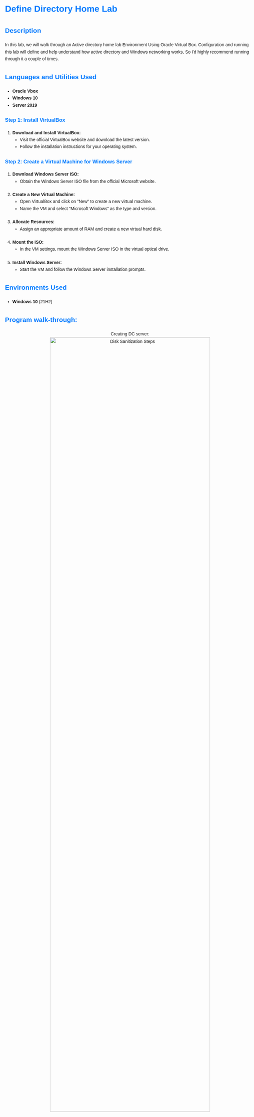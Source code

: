 <h1>Define Directory Home Lab</h1>

<h2>Description</h2>
In this lab, we will walk through an Active directory home lab Environment Using Oracle Virtual Box. Configuration and running this lab will define and help understand how active directory and Windows networking works, So I'd highly recommend running through it a couple of times.
<br />


<h2>Languages and Utilities Used</h2>

- <b>Oracle Vbox </b> 
- <b>Windows 10</b>
- <b>Server 2019</b> 

<!DOCTYPE html>
<html lang="en">
<head>
  <meta charset="UTF-8">
  <meta name="viewport" content="width=device-width, initial-scale=1.0">
  <title>Home Lab Setup</title>
  <style>
    body {
      font-family: Arial, sans-serif;
      line-height: 1.6;
    }
    h3 {
      color: #007BFF;
    }
  </style>
</head>
<body>

<h3>Step 1: Install VirtualBox</h3>

<ol>
  <li><strong>Download and Install VirtualBox:</strong>
    <ul>
      <li>Visit the official VirtualBox website and download the latest version.</li>
      <li>Follow the installation instructions for your operating system.</li>
    </ul>
  </li>
</ol>

<h3>Step 2: Create a Virtual Machine for Windows Server</h3>

<ol>
  <li><strong>Download Windows Server ISO:</strong>
    <ul>
      <li>Obtain the Windows Server ISO file from the official Microsoft website.</li>
    </ul>
  </li>
  <li><strong>Create a New Virtual Machine:</strong>
    <ul>
      <li>Open VirtualBox and click on "New" to create a new virtual machine.</li>
      <li>Name the VM and select "Microsoft Windows" as the type and version.</li>
    </ul>
  </li>
  <li><strong>Allocate Resources:</strong>
    <ul>
      <li>Assign an appropriate amount of RAM and create a new virtual hard disk.</li>
    </ul>
  </li>
  <li><strong>Mount the ISO:</strong>
    <ul>
      <li>In the VM settings, mount the Windows Server ISO in the virtual optical drive.</li>
    </ul>
  </li>
  <li><strong>Install Windows Server:</strong>
    <ul>
      <li>Start the VM and follow the Windows Server installation prompts.</li>
    </ul>
  </li>
</ol>

<!-- Repeat similar structure for each step -->

</body>
</html>

<h2>Environments Used </h2>

- <b>Windows 10</b> (21H2)

<h2>Program walk-through:</h2>

<p align="center">
Creating DC server: <br/>
<img src="https://i.imgur.com/kkfssSV.png" height="80%" width="80%" alt="Disk Sanitization Steps"/>
<br />

<p align="center">
Create Password and finalize setup : <br/>
<img src="https://i.imgur.com/5AHCStB.png" height="80%" width="80%" alt="Disk Sanitization Steps"/>
<br />

<!DOCTYPE html>
<html lang="en">
<head>
  <meta charset="UTF-8">
  <meta name="viewport" content="width=device-width, initial-scale=1.0">
  <title>Importance of Windows Server VM</title>
  <style>
    body {
      font-family: Arial, sans-serif;
      line-height: 1.6;
    }
    h1, h2 {
      color: #007BFF;
    }
  </style>
</head>
<body>

<h1>Creation of Windows Server VM: Significance and Importance</h1>

<h2>1. Virtualization Concept:</h2>
<p><strong>What is Virtualization?</strong> Virtualization is the process of creating a virtual instance of a computer system within another, allowing multiple operating systems to run on a single physical machine.</p>

<h2>2. Importance of Windows Server VM:</h2>
<ul>
  <li><strong>Server Operating System:</strong> Windows Server is a specialized operating system designed for server environments, providing features essential for managing network resources, security, and services.</li>
  <li><strong>Isolation and Resource Allocation:</strong> Creating a Windows Server VM isolates the server environment from the host machine, allowing specific resource allocation (CPU, RAM, storage) without impacting the host.</li>
  <li><strong>Testing and Learning:</strong> Virtualized Windows Server environments are ideal for testing and learning, enabling experimentation with configurations, Active Directory settings, and various server roles.</li>
</ul>

<h2>3. Why VirtualBox?</h2>
<ul>
  <li><strong>Virtualization Platform:</strong> VirtualBox is a free, open-source virtualization platform supporting various guest operating systems, making it versatile for labs and testing.</li>
  <li><strong>Snapshot and Restore:</strong> VirtualBox allows snapshots for easy experimentation, providing the ability to revert to previous states if needed.</li>
  <li><strong>Portability:</strong> VMs created in VirtualBox are portable, facilitating easy transfer and use on other machines with VirtualBox installed.</li>
</ul>

<h2>4. Installation of Windows Server:</h2>
<ul>
  <li><strong>ISO Mounting:</strong> To install Windows Server, mount the Windows Server ISO file in the virtual optical drive of the VM.</li>
  <li><strong>Configuration:</strong> During installation, configure settings such as the server's name, networking parameters, and security options.</li>
</ul>

<h2>5. Role in Active Directory Setup:</h2>
<p><strong>Domain Controller:</strong> The Windows Server VM becomes the foundation for setting up Active Directory, serving as the domain controller responsible for managing user accounts, group policies, and directory services.</p>

<p>In summary, creating a Windows Server VM in VirtualBox provides an isolated, configurable, and portable environment for installing and running the Windows Server operating system, becoming the cornerstone for establishing an Active Directory infrastructure in your home lab.</p>

</body>
</html>

<p align="center">
After Installation : <br/>
<img src="https://i.imgur.com/tViFC6s.png" height="80%" width="80%" alt="Disk Sanitization Steps"/>
<br />

<p align="center">
Os loaded and Server startup: <br/>
<img src="https://i.imgur.com/OxS1a6H.png" height="80%" width="80%" alt="Disk Sanitization Steps"/>
<br />

<!DOCTYPE html>
<html lang="en">
<head>
  <meta charset="UTF-8">
  <meta name="viewport" content="width=device-width, initial-scale=1.0">
  <title>Active Directory Setup Diagram</title>
  <style>
    body {
      font-family: Arial, sans-serif;
    }
    .box {
      border: 1px solid #000;
      padding: 10px;
      margin: 10px;
      background-color: #f0f0f0;
    }
  </style>
</head>
<body>

<div class="box">
  <strong>Home Lab Setup</strong>
</div>

<div class="box">
  <strong>Virtualization Platform</strong>
  <div>
    <strong>(e.g., VirtualBox)</strong>
  </div>
</div>

<div class="box">
  <strong>Create VM for Windows Server</strong>
  <div>
    <strong>(e.g., VirtualBox)</strong>
  </div>
</div>

<div class="box">
  <strong>Install Windows Server on the VM</strong>
</div>

<div class="box">
  <strong>Install Active Directory Services</strong>
</div>

<div class="box">
  <strong>Configure Active Directory: Add Roles and Features</strong>
</div>

<div class="box">
  <strong>Set up Networking</strong>
  <div>
    <strong>(e.g., IP configuration)</strong>
  </div>
</div>

<div class="box">
  <strong>Update Windows Server</strong>
  <div>
    <strong>with the latest security patches</strong>
  </div>
</div>

<div class="box">
  <strong>Test Active Directory Environment</strong>
  <div>
    <strong>Create users and groups</strong>
  </div>
</div>

<div class="box">
  <strong>Snapshot and Backup VM</strong>
</div>

<div class="box">
  <strong>Additional Configurations</strong>
  <div>
    <strong>- Configure Group Policies</strong>
    <br>
    <strong>- Install Additional Services (Optional)</strong>
  </div>
</div>

<div class="box">
  <strong>Active Directory Environment Setup Completed!</strong>
</div>

</body>
</html>

<p align="center">
Diagram explanation: <br/>
<img src="https://i.imgur.com/aHFlMyQ.png" height="80%" width="80%" alt="Disk Sanitization Steps"/>
<br />

<!DOCTYPE html>
<html lang="en">
<head>
  <meta charset="UTF-8">
  <meta name="viewport" content="width=device-width, initial-scale=1.0">
  <title>Importance of Renaming IP Addresses</title>
  <style>
    body {
      font-family: Arial, sans-serif;
      line-height: 1.6;
    }
    h1, h2 {
      color: #007BFF;
    }
    ol, ul {
      margin-bottom: 20px;
    }
  </style>
</head>
<body>

<h1>Importance of Renaming IP Addresses</h1>

<ol>
  <li><strong>Network Identification:</strong>
    <ul>
      <li><strong>Uniqueness:</strong> IP addresses serve as unique identifiers for devices on a network. Renaming IP addresses ensures distinct and recognizable identities.</li>
    </ul>
  </li>

  <li><strong>Domain Controller Role:</strong>
    <ul>
      <li><strong>Role in Active Directory:</strong> A Domain Controller is a central server in an Active Directory environment responsible for authentication, authorization, and directory services. Consistent and identifiable IP addresses are vital for stability.</li>
    </ul>
  </li>

  <li><strong>Consistency in Network Configuration:</strong>
    <ul>
      <li><strong>Uniform Configuration:</strong> Renaming IP addresses helps maintain a consistent and organized network configuration, simplifying troubleshooting and management tasks.</li>
    </ul>
  </li>

  <li><strong>Avoiding IP Address Conflicts:</strong>
    <ul>
      <li><strong>Preventing Conflicts:</strong> Renaming IP addresses helps prevent conflicts and confusion in the network, reducing the risk of connectivity issues.</li>
    </ul>
  </li>

  <li><strong>DNS and Active Directory Integration:</strong>
    <ul>
      <li><strong>DNS Resolution:</strong> Domain Controllers rely on DNS for name resolution. Renaming IP addresses ensures proper DNS records and name resolution within the Active Directory domain.</li>
    </ul>
  </li>

  <li><strong>Scalability and Flexibility:</strong>
    <ul>
      <li><strong>Scalability:</strong> Renaming IP addresses allows for scalability, accommodating changes in the network as it expands or undergoes modifications.</li>
    </ul>
  </li>

  <li><strong>Documentation and Traceability:</strong>
    <ul>
      <li><strong>Documentation:</strong> Renaming IP addresses contributes to clear documentation, aiding future administrators in understanding the network architecture.</li>
    </ul>
  </li>

  <li><strong>Security Considerations:</strong>
    <ul>
      <li><strong>Security Policies:</strong> Renaming IP addresses can be part of a security strategy, enhancing the overall security posture of the network.</li>
    </ul>
  </li>

  <li><strong>Preventing Service Disruption:</strong>
    <ul>
      <li><strong>Minimizing Disruption:</strong> Planned changes, including renaming IP addresses, help minimize disruptions to services and users.</li>
    </ul>
  </li>

  <li><strong>Compliance and Best Practices:</strong>
    <ul>
      <li><strong>Alignment with Best Practices:</strong> Renaming IP addresses aligns with best practices for network management and administration, promoting a structured approach.</li>
    </ul>
  </li>
</ol>

</body>
</html>


<p align="center">
Renaming IP address and name properties: <br/>
<img src="https://i.imgur.com/2HgVBfZ.png" height="80%" width="80%" alt="Disk Sanitization Steps"/>
<br />

<!DOCTYPE html>
<html lang="en">
<head>
  <meta charset="UTF-8">
  <meta name="viewport" content="width=device-width, initial-scale=1.0">
  <title>Adding a Domain to Active Directory</title>
  <style>
    body {
      font-family: Arial, sans-serif;
      line-height: 1.6;
    }
    h1, h2 {
      color: #007BFF;
    }
    ol, ul {
      margin-bottom: 20px;
    }
  </style>
</head>
<body>

<h1>Adding a Domain to Active Directory</h1>

<ol>
  <li><strong>Prepare the Environment:</strong>
    <ul>
      <li>Ensure the existing Active Directory environment is healthy and reachable.</li>
      <li>Verify hardware and software requirements for the new server.</li>
    </ul>
  </li>

  <li><strong>Install Windows Server on the New Server:</strong>
    <ul>
      <li>Create a new virtual machine or use a physical server.</li>
      <li>Install Windows Server on the new server.</li>
    </ul>
  </li>

  <li><strong>Join the Server to the Existing Domain:</strong>
    <ul>
      <li>During installation, specify joining the existing domain.</li>
      <li>Provide credentials with sufficient permissions.</li>
    </ul>
  </li>

  <li><strong>Promote the Server to a Domain Controller:</strong>
    <ul>
      <li>Open Server Manager and add the Active Directory Domain Services role.</li>
      <li>Run the Active Directory Domain Services Configuration Wizard.</li>
      <li>Choose to add a domain controller to an existing domain.</li>
      <li>Provide necessary credentials and select the domain.</li>
    </ul>
  </li>

  <li><strong>Configure DNS and Global Catalog:</strong>
    <ul>
      <li>Ensure DNS is installed and points to the existing DNS server.</li>
      <li>Consider making the new domain controller a Global Catalog server.</li>
    </ul>
  </li>

  <li><strong>Replication and Data Transfer:</strong>
    <ul>
      <li>Allow time for data replication from the existing domain controller.</li>
      <li>Monitor the replication process.</li>
    </ul>
  </li>

  <li><strong>Verify Domain Addition:</strong>
    <ul>
      <li>Use tools like Active Directory Users and Computers to verify visibility.</li>
      <li>Check Event Viewer for any related errors or warnings.</li>
    </ul>
  </li>

  <li><strong>Testing and Troubleshooting:</strong>
    <ul>
      <li>Create test users and groups to ensure successful replication.</li>
      <li>Test domain logins and permissions.</li>
    </ul>
  </li>

  <li><strong>Backup and Documentation:</strong>
    <ul>
      <li>Perform a backup of the new domain controller.</li>
      <li>Update documentation with information about the new domain controller.</li>
    </ul>
  </li>

  <li><strong>Monitor and Maintain:</strong>
    <ul>
      <li>Regularly monitor health and performance.</li>
      <li>Implement a maintenance plan for updates and security patches.</li>
    </ul>
  </li>
</ol>

</body>
</html>

<p align="center">
Adding roles and promoting DC: <br/>
<img src="https://i.imgur.com/tj9gHPm.png" height="80%" width="80%" alt="Disk Sanitization Steps"/>
<br />

<p align="center">
Installation: <br/>
<img src="https://i.imgur.com/b3YHXc9.png" height="80%" width="80%" alt="Disk Sanitization Steps"/>
<br />

<!DOCTYPE html>
<html lang="en">
<head>
  <meta charset="UTF-8">
  <meta name="viewport" content="width=device-width, initial-scale=1.0">
  <title>Building Active Directory with Server Manager</title>
  <style>
    body {
      font-family: Arial, sans-serif;
      line-height: 1.6;
      max-width: 800px;
      margin: 20px auto;
    }
    h1, h2 {
      color: #007BFF;
    }
    ol, ul {
      margin-bottom: 20px;
    }
  </style>
</head>
<body>

<h1>Building Active Directory with Windows Server Manager</h1>

<ol>
  <li><strong>Install Windows Server:</strong>
    <ul>
      <li>Install Windows Server on the target machine.</li>
      <li>Ensure the server meets the hardware and software requirements.</li>
    </ul>
  </li>

  <li><strong>Configure Static IP Address:</strong>
    <ul>
      <li>Assign a static IP address to the server.</li>
    </ul>
  </li>

  <li><strong>Install Active Directory Domain Services (AD DS):</strong>
    <ul>
      <li>Open Windows Server Manager.</li>
      <li>Click on "Add roles and features."</li>
      <li>Select "Active Directory Domain Services" and any additional features.</li>
      <li>Complete the installation process.</li>
    </ul>
  </li>

  <li><strong>Promote the Server to a Domain Controller:</strong>
    <ul>
      <li>Open the Active Directory Domain Services Configuration Wizard.</li>
      <li>Choose "Add a new forest."</li>
      <li>Set domain information and forest functional level.</li>
      <li>Set a Directory Services Restore Mode (DSRM) password.</li>
      <li>Complete the installation process.</li>
    </ul>
  </li>

  <!-- Continue the list with the remaining steps -->

</ol>

<p>Refer to Microsoft's official documentation for detailed guidance and best practices.</p>

</body>
</html>

<p align="center">
Setup: <br/>
<img src="https://i.imgur.com/WuDqcdL.png" height="80%" width="80%" alt="Disk Sanitization Steps"/>
<br />

</p>

<!--
 ```diff
- text in red
+ text in green
! text in orange
# text in gray
@@ text in purple (and bold)@@
```
--!>
